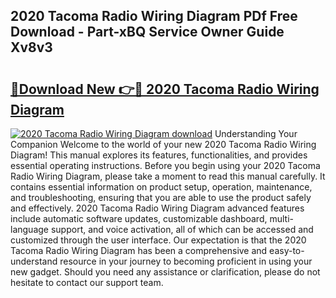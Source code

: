 ## 2020 Tacoma Radio Wiring Diagram PDf Free Download - Part-xBQ Service Owner Guide Xv8v3

# <h2><a href="http://dfrbdk2.blite.top/?on=2020+Tacoma+Radio+Wiring+Diagram">🔗Download New 👉🔴 2020 Tacoma Radio Wiring Diagram</a></h2>

[![2020 Tacoma Radio Wiring Diagram download](https://i.imgur.com/lujVjoI.png)](http://dfrbdk2.blite.top/?on=2020+Tacoma+Radio+Wiring+Diagram)
Understanding Your Companion Welcome to the world of your new 2020 Tacoma Radio Wiring Diagram! This manual explores its features, functionalities, and provides essential operating instructions. Before you begin using your 2020 Tacoma Radio Wiring Diagram, please take a moment to read this manual carefully. It contains essential information on product setup, operation, maintenance, and troubleshooting, ensuring that you are able to use the product safely and effectively. 2020 Tacoma Radio Wiring Diagram advanced features include automatic software updates, customizable dashboard, multi-language support, and voice activation, all of which can be accessed and customized through the user interface. Our expectation is that the 2020 Tacoma Radio Wiring Diagram has been a comprehensive and easy-to-understand resource in your journey to becoming proficient in using your new gadget. Should you need any assistance or clarification, please do not hesitate to contact our support team.
